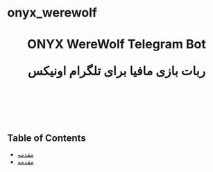 # onyx_werewolf
<h1 align="center">
    ONYX WereWolf Telegram Bot<br>
  <p>ربات بازی مافیا برای تلگرام اونیکس </p>
	<br>
	<br>
</h1>


## Table of Contents
- [مقدمه](#introduction)
- [مقدمه](#introduction)
